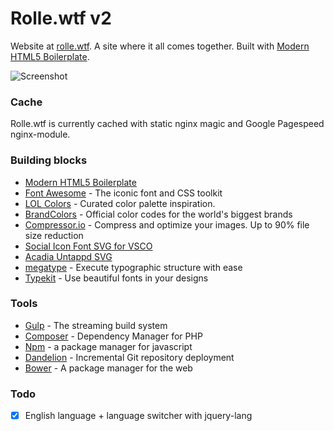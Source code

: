 # Rolle.wtf v2

Website at [rolle.wtf](http://rolle.wtf). A site where it all comes together. Built with [Modern HTML5 Boilerplate](https://github.com/ronilaukkarinen/modern-html5-boilerplate).

![](https://dl.dropboxusercontent.com/u/18447700/rollewtf16-screenshot.png "Screenshot")

### Cache

Rolle.wtf is currently cached with static nginx magic and Google Pagespeed nginx-module.

### Building blocks

* [Modern HTML5 Boilerplate](https://github.com/ronilaukkarinen/modern-html5-boilerplate)
* [Font Awesome](http://fortawesome.github.io/Font-Awesome/) - The iconic font and CSS toolkit
* [LOL Colors](http://www.lolcolors.com/) - Curated color palette inspiration.
* [BrandColors](http://brandcolors.net/) - Official color codes for the world's biggest brands
* [Compressor.io](https://compressor.io/) - Compress and optimize your images. Up to 90% file size reduction
* [Social Icon Font SVG for VSCO](https://github.com/tombryan/social-icon-font/)
* [Acadia Untappd SVG](https://github.com/gesteves/acadia/tree/master/source/svg)
* [megatype](https://github.com/StudioThick/megatype) - Execute typographic structure with ease
* [Typekit](https://typekit.com/) - Use beautiful fonts in your designs

### Tools

* [Gulp](https://github.com/gulpjs/gulp) - The streaming build system
* [Composer](https://github.com/composer/composer) - Dependency Manager for PHP
* [Npm](https://github.com/npm/npm) - a package manager for javascript
* [Dandelion](https://github.com/scttnlsn/dandelion) - Incremental Git repository deployment
* [Bower](https://github.com/bower/bower) - A package manager for the web

### Todo

- [x] English language + language switcher with jquery-lang

